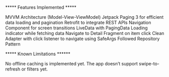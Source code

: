 ***** Features Implemented *****

MVVM Architecture (Model-View-ViewModel)
Jetpack Paging 3 for efficient data loading and pagination
Retrofit to integrate REST APIs
Navigation Component for screen transitions
LiveData with PagingData
Loading indicator while fetching data
Navigate to Detail Fragment on item click
Clean Adapter with click listener to navigate using SafeArgs
Followed Repository Pattern

***** Known Limitations ******

No offline caching is implemented yet.
The app doesn’t support swipe-to-refresh or filters yet.

